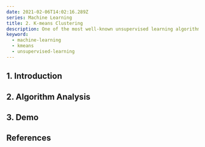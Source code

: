 ```yaml
---
date: 2021-02-06T14:02:16.289Z
series: Machine Learning
title: 2. K-means Clustering
description: One of the most well-known unsupervised learning algorithm.
keyword:
  - machine-learning
  - kmeans
  - unsupervised-learning
---
```

## 1. Introduction
## 2. Algorithm Analysis
## 3. Demo
## References